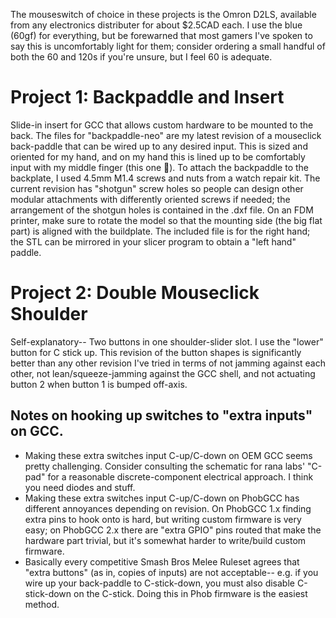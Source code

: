 The mouseswitch of choice in these projects is the Omron D2LS, available from any electronics distributer for about $2.5CAD each. I use the blue (60gf) for everything, but be forewarned that most gamers I've spoken to say this is uncomfortably light for them; consider ordering a small handful of both the 60 and 120s if you're unsure, but I feel 60 is adequate.

# Project 1: Backpaddle and Insert
Slide-in insert for GCC that allows custom hardware to be mounted to the back. The files for "backpaddle-neo" are my latest revision of a mouseclick back-paddle that can be wired up to any desired input. This is sized and oriented for my hand, and on my hand this is lined up to be comfortably input with my middle finger (this one 🖕). To attach the backpaddle to the backplate, I used 4.5mm M1.4 screws and nuts from a watch repair kit. 
The current revision has "shotgun" screw holes so people can design other modular attachments with differently oriented screws if needed; the arrangement of the shotgun holes is contained in the .dxf file. 
On an FDM printer, make sure to rotate the model so that the mounting side (the big flat part) is aligned with the buildplate. 
The included file is for the right hand; the STL can be mirrored in your slicer program to obtain a "left hand" paddle.

# Project 2: Double Mouseclick Shoulder
Self-explanatory-- Two buttons in one shoulder-slider slot. I use the "lower" button for C stick up. This revision of the button shapes is significantly better than any other revision I've tried in terms of not jamming against each other, not lean/squeeze-jamming against the GCC shell, and not actuating button 2 when button 1 is bumped off-axis. 

## Notes on hooking up switches to "extra inputs" on GCC.
- Making these extra switches input C-up/C-down on OEM GCC seems pretty challenging. Consider consulting the schematic for rana labs' "C-pad" for a reasonable discrete-component electrical approach. I think you need diodes and stuff.
- Making these extra switches input C-up/C-down on PhobGCC has different annoyances depending on revision. On PhobGCC 1.x finding extra pins to hook onto is hard, but writing custom firmware is very easy; on PhobGCC 2.x there are "extra GPIO" pins routed that make the hardware part trivial, but it's somewhat harder to write/build custom firmware. 
- Basically every competitive Smash Bros Melee Ruleset agrees that "extra buttons" (as in, copies of inputs) are not acceptable-- e.g. if you wire up your back-paddle to C-stick-down, you must also disable C-stick-down on the C-stick. Doing this in Phob firmware is the easiest method.
